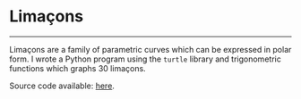 # Limaçons
---

Limaçons are a family of parametric curves which can be expressed in polar form.
I wrote a Python program using the `turtle` library and trigonometric functions which graphs 30 limaçons.

Source code available: [here](https://gist.github.com/edward70/2a3997c3c8fe8ec5c98e5277f5503760).